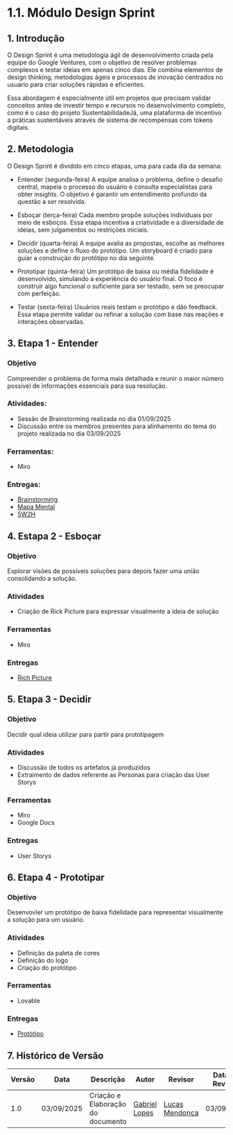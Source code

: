 # 1.1. Módulo Design Sprint

## 1. Introdução

O Design Sprint é uma metodologia ágil de desenvolvimento criada pela equipe do Google Ventures, com o objetivo de resolver problemas complexos e testar ideias em apenas cinco dias. Ele combina elementos de design thinking, metodologias ágeis e processos de inovação centrados no usuário para criar soluções rápidas e eficientes.

Essa abordagem é especialmente útil em projetos que precisam validar conceitos antes de investir tempo e recursos no desenvolvimento completo, como é o caso do projeto SustentabilidadeJá, uma plataforma de incentivo a práticas sustentáveis através de sistema de recompensas com tokens digitais.

## 2. Metodologia 

O Design Sprint é dividido em cinco etapas, uma para cada dia da semana:

- Entender (segunda-feira)
A equipe analisa o problema, define o desafio central, mapeia o processo do usuário e consulta especialistas para obter insights. O objetivo é garantir um entendimento profundo da questão a ser resolvida.

- Esboçar (terça-feira)
Cada membro propõe soluções individuais por meio de esboços. Essa etapa incentiva a criatividade e a diversidade de ideias, sem julgamentos ou restrições iniciais.

- Decidir (quarta-feira)
A equipe avalia as propostas, escolhe as melhores soluções e define o fluxo do protótipo. Um storyboard é criado para guiar a construção do protótipo no dia seguinte.

- Prototipar (quinta-feira)
Um protótipo de baixa ou média fidelidade é desenvolvido, simulando a experiência do usuário final. O foco é construir algo funcional o suficiente para ser testado, sem se preocupar com perfeição.

- Testar (sexta-feira)
Usuários reais testam o protótipo e dão feedback. Essa etapa permite validar ou refinar a solução com base nas reações e interações observadas.

## 3. Etapa 1 - Entender
### Objetivo
Compreender o problema de forma mais detalhada e reunir o maior número possível de informações essenciais para sua resolução.

### Atividades:
- Sessão de Brainstorming realizada no dia 01/09/2025
- Discussão entre os membros presentes para alinhamento do tema do projeto realizada no dia 03/09/2025

### Ferramentas:
- Miro

### Entregas:
- [Brainstorming](Base/1.2.2.Brainstorming.md)  
- [Mapa Mental](Base/1.2.3.MapaMental.md)
- [5W2H](Base/1.2.6.5W2H.md)

## 4. Estapa 2 - Esboçar

### Objetivo
Explorar visões de possíveis soluções para depois fazer uma união consolidando a solução.

### Atividades
- Criação de Rick Picture para expressar visualmente a ideia de solução

### Ferramentas
- Miro

### Entregas
- [Rich Picture](Base/1.2.1.Rich_picture.md)

## 5. Etapa 3 - Decidir 

### Objetivo
Decidir qual ideia utilizar para partir para prototipagem

### Atividades
- Discussão de todos os artefatos já produzidos
- Extraimento de dados referente as Personas para criação das User Storys

### Ferramentas
- Miro
- Google Docs

### Entregas
- User Storys


## 6. Etapa 4 - Prototipar

### Objetivo
Desenvovler um protótipo de baixa fidelidade para representar visualmente a solução para um usuário.

### Atividades
- Definição da paleta de cores
- Definição do logo
- Criação do protótipo 

### Ferramentas
- Lovable

### Entregas
- [Protótipo](Base/1.1.4.Protótipo.md)


## 7. Histórico de Versão

| Versão | Data       | Descrição | Autor | Revisor | Data da Revisão |
|--------|------------|-----------|--------|---------|-----------------|
| 1.0    | 03/09/2025| Criação e Elaboração do documento | [Gabriel Lopes](https://github.com/BrzGab) | [Lucas Mendonça](https://github.com/lucasarruda9) | 03/09/2025 |                                                                                          
